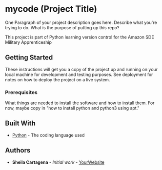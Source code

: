 # mycode (Project Title)

One Paragraph of your project description goes here. Describe what you're trying to do.
What is the purpose of putting up this repo?

This project is part of Python learning version control for the Amazon SDE Military Apprenticeship
## Getting Started

These instructions will get you a copy of the project up and running on your local machine
for development and testing purposes. See deployment for notes on how to deploy the project
on a live system.

### Prerequisites

What things are needed to install the software and how to install them. For now, maybe copy in
"how to install python and python3 using apt."

## Built With

* [Python](https://www.python.org/) - The coding language used

## Authors

* **Sheila Cartagena** - *Initial work* - [YourWebsite](https://example.com/)

